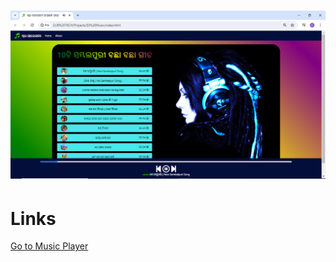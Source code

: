# ![SwarSaregama Desktop music player - Swar Sareama](https://github.com/Dwiti-Maharana/Project1-Web-Music-player/blob/main/SS%20Music/DesktopPlayer.png) 

# Links

[Go to Music Player](https://sambalpuritopsongs.rf.gd/)


